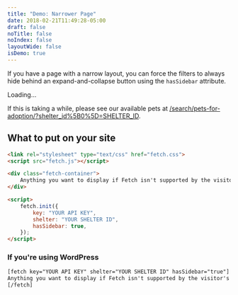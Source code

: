 ```yaml
---
title: "Demo: Narrower Page"
date: 2018-02-21T11:49:28-05:00
draft: false
noTitle: false
noIndex: false
layoutWide: false
isDemo: true
---
```


If you have a page with a narrow layout, you can force the filters to always hide behind an expand-and-collapse button using the `hasSidebar` attribute.

<div class="fetch-container">
	<p class="loading">Loading...</p>
	<p>If this is taking a while, please see our available pets at <a href="#">/search/pets-for-adoption/?shelter_id%5B0%5D=SHELTER_ID</a>.</p>
</div>

<script>
	var fetchOptions = {
		filtersToggleClass: 'btn',
		hasSidebar: true
	};
</script>

## What to put on your site

```html
<link rel="stylesheet" type="text/css" href="fetch.css">
<script src="fetch.js"></script>

<div class="fetch-container">
    Anything you want to display if Fetch isn't supported by the visitor's browser.
</div>

<script>
    fetch.init({
        key: "YOUR API KEY",
        shelter: "YOUR SHELTER ID",
        hasSidebar: true,
    });
</script>
```

### If you're using WordPress

```html
[fetch key="YOUR API KEY" shelter="YOUR SHELTER ID" hasSidebar="true"]
Anything you want to display if Fetch isn't supported by the visitor's browser.
[/fetch]
```